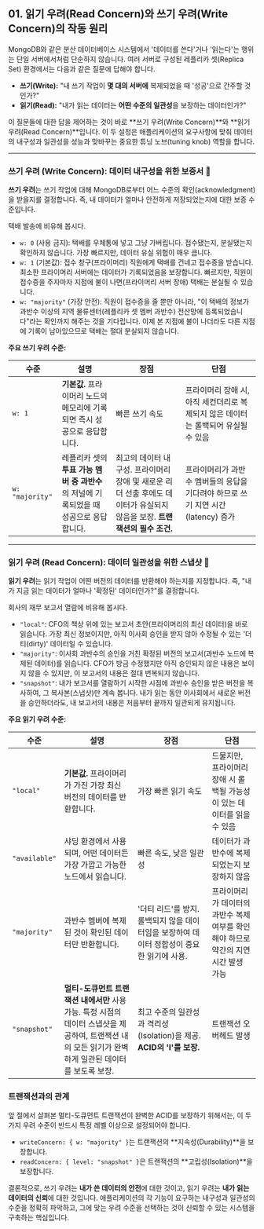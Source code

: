## 01. 읽기 우려(Read Concern)와 쓰기 우려(Write Concern)의 작동 원리

MongoDB와 같은 분산 데이터베이스 시스템에서 '데이터를 쓴다'거나 '읽는다'는 행위는 단일 서버에서처럼 단순하지 않습니다. 여러 서버로 구성된 레플리카 셋(Replica Set) 환경에서는 다음과 같은 질문에 답해야 합니다.

* **쓰기(Write):** "내 쓰기 작업이 **몇 대의 서버에** 복제되었을 때 '성공'으로 간주할 것인가?"
* **읽기(Read):** "내가 읽는 데이터는 **어떤 수준의 일관성**을 보장하는 데이터인가?"

이 질문들에 대한 답을 제어하는 것이 바로 **쓰기 우려(Write Concern)**와 **읽기 우려(Read Concern)**입니다. 이 두 설정은 애플리케이션의 요구사항에 맞춰 데이터의 내구성과 일관성을 성능과 맞바꾸는 중요한 튜닝 노브(tuning knob) 역할을 합니다.

---

### 쓰기 우려 (Write Concern): 데이터 내구성을 위한 보증서 💾

**쓰기 우려**는 쓰기 작업에 대해 MongoDB로부터 어느 수준의 확인(acknowledgment)을 받을지를 결정합니다. 즉, 내 데이터가 얼마나 안전하게 저장되었는지에 대한 보증 수준입니다.

택배 발송에 비유해 봅시다.

* `w: 0` (사용 금지): 택배를 우체통에 넣고 그냥 가버립니다. 접수됐는지, 분실됐는지 확인하지 않습니다. 가장 빠르지만, 데이터 유실 위험이 매우 큽니다.
* `w: 1` (기본값): 접수 창구(프라이머리) 직원에게 택배를 건네고 접수증을 받습니다. 최소한 프라이머리 서버에는 데이터가 기록되었음을 보장합니다. 빠르지만, 직원이 접수증을 주자마자 지점에 불이 나면(프라이머리 서버 장애) 택배는 분실될 수 있습니다.
* `w: "majority"` (가장 안전): 직원이 접수증을 줄 뿐만 아니라, "이 택배의 정보가 과반수 이상의 지역 물류센터(레플리카 셋 멤버 과반수) 전산망에 등록되었습니다"라는 확인까지 해주는 것을 기다립니다. 이제 본 지점에 불이 나더라도 다른 지점에 기록이 남아있으므로 택배는 절대 분실되지 않습니다.

**주요 쓰기 우려 수준:**

| 수준 | 설명 | 장점 | 단점 |
| --- | --- | --- | --- |
| `w: 1` | **기본값.** 프라이머리 노드의 메모리에 기록되면 즉시 성공으로 응답합니다. | 빠른 쓰기 속도 | 프라이머리 장애 시, 아직 세컨더리로 복제되지 않은 데이터는 롤백되어 유실될 수 있음 |
| `w: "majority"` | 레플리카 셋의 **투표 가능 멤버 중 과반수**의 저널에 기록되었을 때 성공으로 응답합니다. | 최고의 데이터 내구성. 프라이머리 장애 및 새로운 리더 선출 후에도 데이터가 유실되지 않음을 보장. **트랜잭션의 필수 조건.** | 프라이머리가 과반수 멤버들의 응답을 기다려야 하므로 쓰기 지연 시간(latency) 증가 |

---

### 읽기 우려 (Read Concern): 데이터 일관성을 위한 스냅샷 📸

**읽기 우려**는 읽기 작업이 어떤 버전의 데이터를 반환해야 하는지를 지정합니다. 즉, "내가 지금 읽는 데이터가 얼마나 '확정된' 데이터인가?"를 결정합니다.

회사의 재무 보고서 열람에 비유해 봅시다.

* `"local"`: CFO의 책상 위에 있는 보고서 초안(프라이머리의 최신 데이터)을 바로 읽습니다. 가장 최신 정보이지만, 아직 이사회 승인을 받지 않아 수정될 수 있는 '더티(dirty)' 데이터일 수 있습니다.
* `"majority"`: 이사회 과반수의 승인을 거친 확정된 버전의 보고서(과반수 노드에 복제된 데이터)를 읽습니다. CFO가 방금 수정했지만 아직 승인되지 않은 내용은 보이지 않을 수 있지만, 이 보고서의 내용은 절대 번복되지 않습니다.
* `"snapshot"`: 내가 보고서를 열람하기 시작한 시점에 과반수 승인을 받은 버전을 복사하여, 그 복사본(스냅샷)만 계속 봅니다. 내가 읽는 동안 이사회에서 새로운 버전을 승인하더라도, 내 보고서의 내용은 처음부터 끝까지 일관되게 유지됩니다.

**주요 읽기 우려 수준:**

| 수준 | 설명 | 장점 | 단점 |
| --- | --- | --- | --- |
| `"local"` | **기본값.** 프라이머리가 가진 가장 최신 버전의 데이터를 반환합니다. | 가장 빠른 읽기 속도 | 드물지만, 프라이머리 장애 시 롤백될 가능성이 있는 데이터를 읽을 수 있음 |
| `"available"` | 샤딩 환경에서 사용되며, 어떤 데이터든 가장 가깝고 가능한 노드에서 읽습니다. | 빠른 속도, 낮은 일관성 | 데이터가 과반수에 복제되었는지 보장하지 않음 |
| `"majority"` | 과반수 멤버에 복제된 것이 확인된 데이터만 반환합니다. | '더티 리드'를 방지. 롤백되지 않을 데이터임을 보장하여 데이터 정합성이 중요한 읽기에 사용. | 프라이머리가 데이터의 과반수 복제 여부를 확인해야 하므로 약간의 지연 시간 발생 가능 |
| `"snapshot"` | **멀티-도큐먼트 트랜잭션 내에서만** 사용 가능. 특정 시점의 데이터 스냅샷을 제공하여, 트랜잭션 내의 모든 읽기가 완벽하게 일관된 데이터를 보도록 보장. | 최고 수준의 일관성과 격리성(Isolation)을 제공. **ACID의 'I'를 보장.** | 트랜잭션 오버헤드 발생 |

### 트랜잭션과의 관계

앞 절에서 살펴본 멀티-도큐먼트 트랜잭션이 완벽한 ACID를 보장하기 위해서는, 이 두 가지 우려 수준이 반드시 특정 레벨 이상으로 설정되어야 합니다.

* `writeConcern: { w: "majority" }`는 트랜잭션의 **지속성(Durability)**을 보장합니다.
* `readConcern: { level: "snapshot" }`은 트랜잭션의 **고립성(Isolation)**을 보장합니다.

결론적으로, 쓰기 우려는 **내가 쓴 데이터의 안전**에 대한 것이고, 읽기 우려는 **내가 읽는 데이터의 신뢰**에 대한 것입니다. 애플리케이션의 각 기능이 요구하는 내구성과 일관성의 수준을 정확히 파악하고, 그에 맞는 우려 수준을 선택하는 것이 신뢰할 수 있는 시스템을 구축하는 핵심입니다.